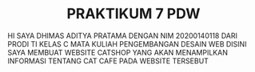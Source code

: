 <h1 align="center" id="title">PRAKTIKUM 7 PDW</h1>

<p id="description">HI SAYA DHIMAS ADITYA PRATAMA DENGAN NIM 20200140118 DARI PRODI TI KELAS C MATA KULIAH PENGEMBANGAN DESAIN WEB DISINI SAYA MEMBUAT WEBSITE CATSHOP YANG AKAN MENAMPILKAN INFORMASI TENTANG CAT CAFE PADA WEBSITE TERSEBUT</p>